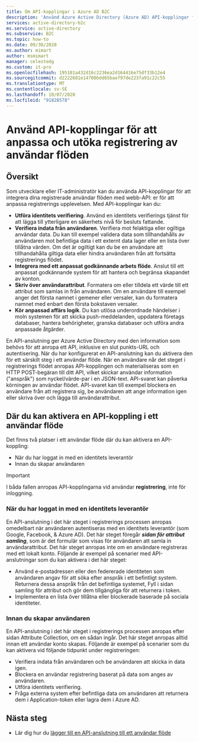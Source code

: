 ```yaml
---
title: Om API-kopplingar i Azure AD B2C
description: 'Använd Azure Active Directory (Azure AD) API-kopplingar för att anpassa och utöka dina registrerade användar flöden med webb-API: er.'
services: active-directory-b2c
ms.service: active-directory
ms.subservice: B2C
ms.topic: how-to
ms.date: 09/30/2020
ms.author: mimart
author: msmimart
manager: celestedg
ms.custom: it-pro
ms.openlocfilehash: 195101a432d16c2236ea2d164416e75df33b12e4
ms.sourcegitcommit: d2222681e14700bdd65baef97de223fa91c22c55
ms.translationtype: MT
ms.contentlocale: sv-SE
ms.lasthandoff: 10/07/2020
ms.locfileid: "91828578"
---
```

# <a name="use-api-connectors-to-customize-and-extend-sign-up-user-flows"></a>Använd API-kopplingar för att anpassa och utöka registrering av användar flöden

## <a name="overview"></a>Översikt 
Som utvecklare eller IT-administratör kan du använda API-kopplingar för att integrera dina registrerade användar flöden med webb-API: er för att anpassa registrerings upplevelsen. Med API-kopplingar kan du:

- **Utföra identitets verifiering**. Använd en identitets verifierings tjänst för att lägga till ytterligare en säkerhets nivå för besluts fattande.
- **Verifiera indata från användaren**. Verifiera mot felaktiga eller ogiltiga användar data. Du kan till exempel validera data som tillhandahålls av användaren mot befintliga data i ett externt data lager eller en lista över tillåtna värden. Om det är ogiltigt kan du be en användare att tillhandahålla giltiga data eller hindra användaren från att fortsätta registrerings flödet.
- **Integrera med ett anpassat godkännande arbets flöde**. Anslut till ett anpassat godkännande system för att hantera och begränsa skapandet av konton.
- **Skriv över användarattribut**. Formatera om eller tilldela ett värde till ett attribut som samlas in från användaren. Om en användare till exempel anger det första namnet i gemener eller versaler, kan du formatera namnet med enbart den första bokstaven versaler. 
- **Kör anpassad affärs logik**. Du kan utlösa underordnade händelser i moln systemen för att skicka push-meddelanden, uppdatera företags databaser, hantera behörigheter, granska databaser och utföra andra anpassade åtgärder.

En API-anslutning ger Azure Active Directory med den information som behövs för att anropa ett API, inklusive en slut punkts-URL och autentisering. När du har konfigurerat en API-anslutning kan du aktivera den för ett särskilt steg i ett användar flöde. När en användare når det steget i registrerings flödet anropas API-kopplingen och materialiseras som en HTTP POST-begäran till ditt API, vilket skickar användar information ("anspråk") som nyckel/värde-par i en JSON-text. API-svaret kan påverka körningen av användar flödet. API-svaret kan till exempel blockera en användare från att registrera sig, be användaren att ange information igen eller skriva över och lägga till användarattribut.

## <a name="where-you-can-enable-an-api-connector-in-a-user-flow"></a>Där du kan aktivera en API-koppling i ett användar flöde

Det finns två platser i ett användar flöde där du kan aktivera en API-koppling:

- När du har loggat in med en identitets leverantör
- Innan du skapar användaren

> [!IMPORTANT]
> I båda fallen anropas API-kopplingarna vid användar **registrering**, inte för inloggning.

### <a name="after-signing-in-with-an-identity-provider"></a>När du har loggat in med en identitets leverantör

En API-anslutning i det här steget i registrerings processen anropas omedelbart när användaren autentiseras med en identitets leverantör (som Google, Facebook, & Azure AD). Det här steget föregår ***sidan för attribut samling***, som är det formulär som visas för användaren att samla in användarattribut. Det här steget anropas inte om en användare registreras med ett lokalt konto. Följande är exempel på scenarier med API-anslutningar som du kan aktivera i det här steget:

- Använd e-postadressen eller den federerade identiteten som användaren angav för att söka efter anspråk i ett befintligt system. Returnera dessa anspråk från det befintliga systemet, Fyll i sidan samling för attribut och gör dem tillgängliga för att returnera i token.
- Implementera en lista över tillåtna eller blockerade baserade på sociala identiteter.

### <a name="before-creating-the-user"></a>Innan du skapar användaren

En API-anslutning i det här steget i registrerings processen anropas efter sidan Attribute Collection, om en sådan ingår. Det här steget anropas alltid innan ett användar konto skapas. Följande är exempel på scenarier som du kan aktivera vid följande tidpunkt under registreringen:

- Verifiera indata från användaren och be användaren att skicka in data igen.
- Blockera en användar registrering baserat på data som anges av användaren.
- Utföra identitets verifiering.
- Fråga externa system efter befintliga data om användaren att returnera dem i Application-token eller lagra dem i Azure AD.


## <a name="next-steps"></a>Nästa steg
- Lär dig hur du [lägger till en API-anslutning till ett användar flöde](add-api-connector.md)
<!-- - Learn how to [add a custom approval system to self-service sign-up](add-approvals.md) -->